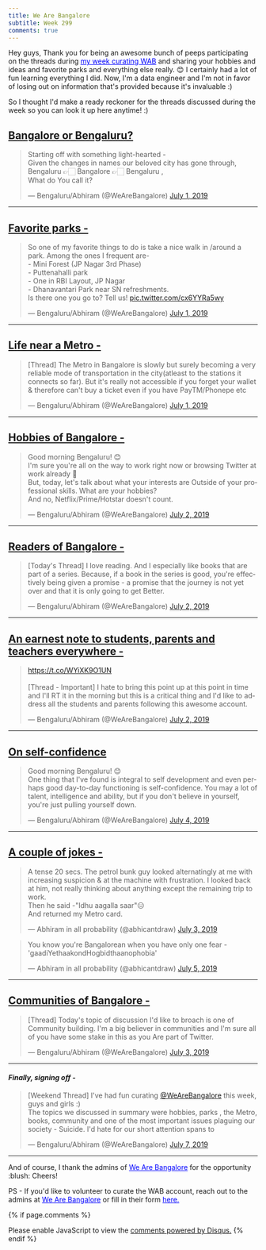```yaml
---
title: We Are Bangalore 
subtitle: Week 299
comments: true
---
```


Hey guys,
Thank you for being an awesome bunch of peeps participating on the threads during <a href="https://twitter.com/WeAreBangalore/status/1145540378516307968?s=20" style="color:blue">my week curating WAB</a> and sharing your hobbies and ideas and favorite parks and everything else really. :blush: I certainly had a lot of fun learning everything I did. 
Now, I'm a data engineer and I'm not in favor of losing out on information that's provided because it's invaluable :)

So I thought I'd make a ready reckoner for the threads discussed during the week so you can look it up here anytime! :)

<h2><u> Bangalore or Bengaluru? </u></h2>
<blockquote class="twitter-tweet"><p lang="en" dir="ltr">Starting off with something light-hearted - <br>Given the changes in names our beloved city has gone through, Bengaluru 👉🏻 Bangalore 👉🏻 Bengaluru , <br>What do You call it?</p>&mdash; Bengaluru/Abhiram (@WeAreBangalore) <a href="https://twitter.com/WeAreBangalore/status/1145546120447193088?ref_src=twsrc%5Etfw">July 1, 2019</a></blockquote> <script async src="https://platform.twitter.com/widgets.js" charset="utf-8"></script>

<hr/>
<h2><u> Favorite parks -</u></h2>
<blockquote class="twitter-tweet"><p lang="en" dir="ltr">So one of my favorite things to do is take a nice walk in /around a park. Among the ones I frequent are-<br>- Mini Forest (JP Nagar 3rd Phase) <br>- Puttenahalli park<br>- One in RBI Layout, JP Nagar<br>- Dhanavantari Park near SN refreshments.<br>Is there one you go to? Tell us! <a href="https://t.co/cx6YYRa5wy">pic.twitter.com/cx6YYRa5wy</a></p>&mdash; Bengaluru/Abhiram (@WeAreBangalore) <a href="https://twitter.com/WeAreBangalore/status/1145579529819213824?ref_src=twsrc%5Etfw">July 1, 2019</a></blockquote> <script async src="https://platform.twitter.com/widgets.js" charset="utf-8"></script>

<hr/>
<h2><u> Life near a Metro -</u></h2>
<blockquote class="twitter-tweet"><p lang="en" dir="ltr">[Thread] The Metro in Bangalore is slowly but surely becoming a very reliable mode of transportation in the city(atleast to the stations it connects so far). But it&#39;s really not accessible if you forget your wallet &amp; therefore can&#39;t buy a ticket even if you have PayTM/Phonepe etc</p>&mdash; Bengaluru/Abhiram (@WeAreBangalore) <a href="https://twitter.com/WeAreBangalore/status/1145705148536127489?ref_src=twsrc%5Etfw">July 1, 2019</a></blockquote> <script async src="https://platform.twitter.com/widgets.js" charset="utf-8"></script>
<hr/>
<h2><u> Hobbies of Bangalore -</u></h2>
<blockquote class="twitter-tweet"><p lang="en" dir="ltr">Good morning Bengaluru! 😊<br>I&#39;m sure you&#39;re all on the way to work right now or browsing Twitter at work already 🧐<br>But, today, let&#39;s talk about what your interests are Outside of your professional skills. What are your hobbies? <br>And no, Netflix/Prime/Hotstar doesn&#39;t count.</p>&mdash; Bengaluru/Abhiram (@WeAreBangalore) <a href="https://twitter.com/WeAreBangalore/status/1145900307458621440?ref_src=twsrc%5Etfw">July 2, 2019</a></blockquote> <script async src="https://platform.twitter.com/widgets.js" charset="utf-8"></script>
<hr/>
<h2><u>Readers of Bangalore - </u></h2>
<blockquote class="twitter-tweet"><p lang="en" dir="ltr">[Today&#39;s Thread] I love reading. And I especially like books that are part of a series. Because, if a book in the series is good, you&#39;re effectively being given a promise - a promise that the journey is not yet over and that it is only going to get Better.</p>&mdash; Bengaluru/Abhiram (@WeAreBangalore) <a href="https://twitter.com/WeAreBangalore/status/1146062387788693511?ref_src=twsrc%5Etfw">July 2, 2019</a></blockquote> <script async src="https://platform.twitter.com/widgets.js" charset="utf-8"></script>
<hr/>
<h2><u>An earnest note to students, parents and teachers everywhere - </u></h2>
<blockquote class="twitter-tweet"><p lang="en" dir="ltr"><a href="https://t.co/WYiXK9O1UN">https://t.co/WYiXK9O1UN</a><br><br>[Thread - Important] I hate to bring this point up at this point in time and I&#39;ll RT it in the morning but this is a critical thing and I&#39;d like to address all the students and parents following this awesome account.</p>&mdash; Bengaluru/Abhiram (@WeAreBangalore) <a href="https://twitter.com/WeAreBangalore/status/1146104433987575808?ref_src=twsrc%5Etfw">July 2, 2019</a></blockquote> <script async src="https://platform.twitter.com/widgets.js" charset="utf-8"></script>
<hr/>
<h2><u> On self-confidence</u></h2>
<blockquote class="twitter-tweet"><p lang="en" dir="ltr">Good morning Bengaluru! 😊<br>One thing that I&#39;ve found is integral to self development and even perhaps good day-to-day functioning is self-confidence. You may a lot of talent, intelligence and ability, but if you don&#39;t believe in yourself, you&#39;re just pulling yourself down.</p>&mdash; Bengaluru/Abhiram (@WeAreBangalore) <a href="https://twitter.com/WeAreBangalore/status/1146633296287170560?ref_src=twsrc%5Etfw">July 4, 2019</a></blockquote> <script async src="https://platform.twitter.com/widgets.js" charset="utf-8"></script>
<hr/>
<h2><u> A couple of jokes - </u></h2>
<blockquote class="twitter-tweet"><p lang="en" dir="ltr">A tense 20 secs. The petrol bunk guy looked alternatingly at me with increasing suspicion &amp; at the machine with frustration. I looked back at him, not really thinking about anything except the remaining trip to work.<br>Then he said -&quot;Idhu aagalla saar&quot;😑<br>And returned my Metro card.</p>&mdash; Abhiram in all probability (@abhicantdraw) <a href="https://twitter.com/abhicantdraw/status/1146324459583762432?ref_src=twsrc%5Etfw">July 3, 2019</a></blockquote> <script async src="https://platform.twitter.com/widgets.js" charset="utf-8"></script>

<blockquote class="twitter-tweet"><p lang="en" dir="ltr">You know you&#39;re Bangalorean when you have only one fear - &#39;gaadiYethaakondHogbidthaanophobia&#39;</p>&mdash; Abhiram in all probability (@abhicantdraw) <a href="https://twitter.com/abhicantdraw/status/1147164373653131269?ref_src=twsrc%5Etfw">July 5, 2019</a></blockquote> <script async src="https://platform.twitter.com/widgets.js" charset="utf-8"></script>

<hr/>
<h2><u>  Communities of Bangalore - </u></h2>
<blockquote class="twitter-tweet"><p lang="en" dir="ltr">[Thread] Today&#39;s topic of discussion I&#39;d like to broach is one of Community building. I&#39;m a big believer in communities and I&#39;m sure all of you have some stake in this as you Are part of Twitter.</p>&mdash; Bengaluru/Abhiram (@WeAreBangalore) <a href="https://twitter.com/WeAreBangalore/status/1146435629514838025?ref_src=twsrc%5Etfw">July 3, 2019</a></blockquote> <script async src="https://platform.twitter.com/widgets.js" charset="utf-8"></script>
<hr/>
<h4><i>Finally, signing off -</i></h4>
<blockquote class="twitter-tweet"><p lang="en" dir="ltr">[Weekend Thread] I&#39;ve had fun curating <a href="https://twitter.com/WeAreBangalore?ref_src=twsrc%5Etfw">@WeAreBangalore</a> this week, guys and girls :)<br>The topics we discussed in summary were hobbies, parks , the Metro, books, community and one of the most important issues plaguing our society - Suicide. I&#39;d hate for our short attention spans to</p>&mdash; Bengaluru/Abhiram (@WeAreBangalore) <a href="https://twitter.com/WeAreBangalore/status/1147931211374956544?ref_src=twsrc%5Etfw">July 7, 2019</a></blockquote> <script async src="https://platform.twitter.com/widgets.js" charset="utf-8"></script>
<hr/>
And of course, I thank the admins of <a href="https://twitter.com/WeAreBangalore"  style="color:blue">We Are Bangalore</a> for the opportunity :blush: Cheers!

PS - If you'd like to volunteer to curate the WAB account, reach out to the admins at <a href="https://twitter.com/WeAreBangalore"  style="color:blue">We Are Bangalore</a> or fill in their form <a href="http://wearebangalore.webs.com/curator-form"  style="color:blue">here.</a>


{% if page.comments %}
<div id="disqus_thread"></div>
<script>

/**
*  RECOMMENDED CONFIGURATION VARIABLES: EDIT AND UNCOMMENT THE SECTION BELOW TO INSERT DYNAMIC VALUES FROM YOUR PLATFORM OR CMS.
*  LEARN WHY DEFINING THESE VARIABLES IS IMPORTANT: https://disqus.com/admin/universalcode/#configuration-variables*/
/*
var disqus_config = function () {
this.page.url = abhiramr.github.io/others/We_Are_Bangalore;  // Replace PAGE_URL with your page's canonical URL variable
this.page.identifier = We_Are_Bangalore; // Replace PAGE_IDENTIFIER with your page's unique identifier variable
};
*/
(function() { // DON'T EDIT BELOW THIS LINE
var d = document, s = d.createElement('script');
s.src = 'https://abhiramr.disqus.com/embed.js';
s.setAttribute('data-timestamp', +new Date());
(d.head || d.body).appendChild(s);
})();
</script>
<noscript>Please enable JavaScript to view the <a href="https://disqus.com/?ref_noscript">comments powered by Disqus.</a></noscript>
{% endif %}